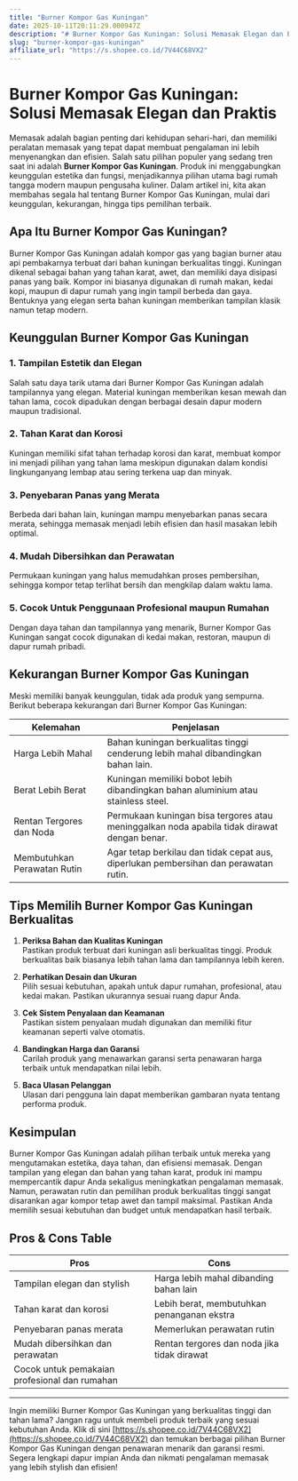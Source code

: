 ```yaml
---
title: "Burner Kompor Gas Kuningan"
date: 2025-10-11T20:11:29.000947Z
description: "# Burner Kompor Gas Kuningan: Solusi Memasak Elegan dan Praktis..."
slug: "burner-kompor-gas-kuningan"
affiliate_url: "https://s.shopee.co.id/7V44C68VX2"
---
```

# Burner Kompor Gas Kuningan: Solusi Memasak Elegan dan Praktis

Memasak adalah bagian penting dari kehidupan sehari-hari, dan memiliki peralatan memasak yang tepat dapat membuat pengalaman ini lebih menyenangkan dan efisien. Salah satu pilihan populer yang sedang tren saat ini adalah **Burner Kompor Gas Kuningan**. Produk ini menggabungkan keunggulan estetika dan fungsi, menjadikannya pilihan utama bagi rumah tangga modern maupun pengusaha kuliner. Dalam artikel ini, kita akan membahas segala hal tentang Burner Kompor Gas Kuningan, mulai dari keunggulan, kekurangan, hingga tips pemilihan terbaik.

## Apa Itu Burner Kompor Gas Kuningan?

Burner Kompor Gas Kuningan adalah kompor gas yang bagian burner atau api pembakarnya terbuat dari bahan kuningan berkualitas tinggi. Kuningan dikenal sebagai bahan yang tahan karat, awet, dan memiliki daya disipasi panas yang baik. Kompor ini biasanya digunakan di rumah makan, kedai kopi, maupun di dapur rumah yang ingin tampil berbeda dan gaya. Bentuknya yang elegan serta bahan kuningan memberikan tampilan klasik namun tetap modern.

## Keunggulan Burner Kompor Gas Kuningan

### 1. Tampilan Estetik dan Elegan

Salah satu daya tarik utama dari Burner Kompor Gas Kuningan adalah tampilannya yang elegan. Material kuningan memberikan kesan mewah dan tahan lama, cocok dipadukan dengan berbagai desain dapur modern maupun tradisional.

### 2. Tahan Karat dan Korosi

Kuningan memiliki sifat tahan terhadap korosi dan karat, membuat kompor ini menjadi pilihan yang tahan lama meskipun digunakan dalam kondisi lingkunganyang lembap atau sering terkena uap dan minyak.

### 3. Penyebaran Panas yang Merata

Berbeda dari bahan lain, kuningan mampu menyebarkan panas secara merata, sehingga memasak menjadi lebih efisien dan hasil masakan lebih optimal.

### 4. Mudah Dibersihkan dan Perawatan

Permukaan kuningan yang halus memudahkan proses pembersihan, sehingga kompor tetap terlihat bersih dan mengkilap dalam waktu lama.

### 5. Cocok Untuk Penggunaan Profesional maupun Rumahan

Dengan daya tahan dan tampilannya yang menarik, Burner Kompor Gas Kuningan sangat cocok digunakan di kedai makan, restoran, maupun di dapur rumah pribadi.

## Kekurangan Burner Kompor Gas Kuningan

Meski memiliki banyak keunggulan, tidak ada produk yang sempurna. Berikut beberapa kekurangan dari Burner Kompor Gas Kuningan:

| Kelemahan                        | Penjelasan                                                      |
|----------------------------------|-----------------------------------------------------------------|
| Harga Lebih Mahal              | Bahan kuningan berkualitas tinggi cenderung lebih mahal dibandingkan bahan lain. |
| Berat Lebih Berat              | Kuningan memiliki bobot lebih dibandingkan bahan aluminium atau stainless steel. |
| Rentan Tergores dan Noda       | Permukaan kuningan bisa tergores atau meninggalkan noda apabila tidak dirawat dengan benar. |
| Membutuhkan Perawatan Rutin    | Agar tetap berkilau dan tidak cepat aus, diperlukan pembersihan dan perawatan rutin. |

## Tips Memilih Burner Kompor Gas Kuningan Berkualitas

1. **Periksa Bahan dan Kualitas Kuningan**  
   Pastikan produk terbuat dari kuningan asli berkualitas tinggi. Produk berkualitas baik biasanya lebih tahan lama dan tampilannya lebih keren.

2. **Perhatikan Desain dan Ukuran**  
   Pilih sesuai kebutuhan, apakah untuk dapur rumahan, profesional, atau kedai makan. Pastikan ukurannya sesuai ruang dapur Anda.

3. **Cek Sistem Penyalaan dan Keamanan**  
   Pastikan sistem penyalaan mudah digunakan dan memiliki fitur keamanan seperti valve otomatis.

4. **Bandingkan Harga dan Garansi**  
   Carilah produk yang menawarkan garansi serta penawaran harga terbaik untuk mendapatkan nilai lebih.

5. **Baca Ulasan Pelanggan**  
   Ulasan dari pengguna lain dapat memberikan gambaran nyata tentang performa produk.

## Kesimpulan

Burner Kompor Gas Kuningan adalah pilihan terbaik untuk mereka yang mengutamakan estetika, daya tahan, dan efisiensi memasak. Dengan tampilan yang elegan dan bahan yang tahan karat, produk ini mampu mempercantik dapur Anda sekaligus meningkatkan pengalaman memasak. Namun, perawatan rutin dan pemilihan produk berkualitas tinggi sangat disarankan agar kompor tetap awet dan tampil maksimal. Pastikan Anda memilih sesuai kebutuhan dan budget untuk mendapatkan hasil terbaik.

## Pros & Cons Table

| **Pros**                                              | **Cons**                                              |
|--------------------------------------------------------|------------------------------------------------------|
| Tampilan elegan dan stylish                          | Harga lebih mahal dibanding bahan lain             |
| Tahan karat dan korosi                               | Lebih berat, membutuhkan penanganan ekstra        |
| Penyebaran panas merata                              | Memerlukan perawatan rutin                        |
| Mudah dibersihkan dan perawatan                       | Rentan tergores dan noda jika tidak dirawat       |
| Cocok untuk pemakaian profesional dan rumahan        |                                                      |

---

Ingin memiliki Burner Kompor Gas Kuningan yang berkualitas tinggi dan tahan lama? Jangan ragu untuk membeli produk terbaik yang sesuai kebutuhan Anda. Klik di sini [https://s.shopee.co.id/7V44C68VX2](https://s.shopee.co.id/7V44C68VX2) dan temukan berbagai pilihan Burner Kompor Gas Kuningan dengan penawaran menarik dan garansi resmi. Segera lengkapi dapur impian Anda dan nikmati pengalaman memasak yang lebih stylish dan efisien!